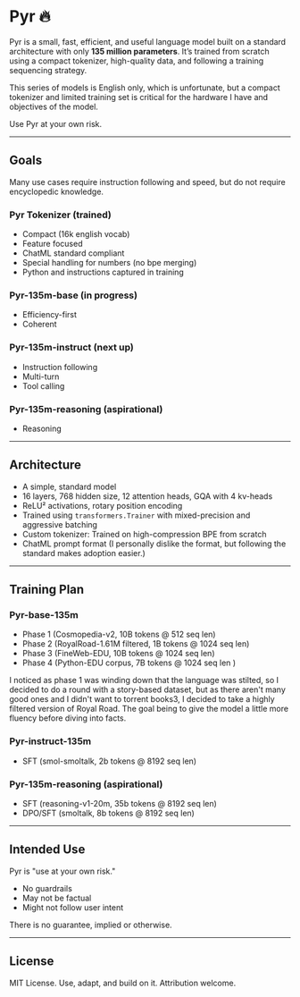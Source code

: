 # Pyr 🔥

Pyr is a small, fast, efficient, and useful language model built on a standard architecture with only **135 million parameters**. It’s trained from scratch using a compact tokenizer, high-quality data, and following a training sequencing strategy.

This series of models is English only, which is unfortunate, but a compact tokenizer and limited training set is critical for the hardware I have and objectives of the model.

Use Pyr at your own risk.

---

## Goals

Many use cases require instruction following and speed, but do not require encyclopedic knowledge.

### Pyr Tokenizer (trained)

- Compact (16k english vocab)
- Feature focused
- ChatML standard compliant
- Special handling for numbers (no bpe merging)
- Python and instructions captured in training

### Pyr-135m-base (in progress)

- Efficiency-first
- Coherent

### Pyr-135m-instruct (next up)

- Instruction following
- Multi-turn
- Tool calling 

### Pyr-135m-reasoning (aspirational)

- Reasoning

---

## Architecture

- A simple, standard model
- 16 layers, 768 hidden size, 12 attention heads, GQA with 4 kv-heads
- ReLU² activations, rotary position encoding
- Trained using `transformers.Trainer` with mixed-precision and aggressive batching
- Custom tokenizer: Trained on high-compression BPE from scratch
- ChatML prompt format (I personally dislike the format, but following the standard makes adoption easier.)

---

## Training Plan

### Pyr-base-135m

- Phase 1 (Cosmopedia-v2, 10B tokens @ 512 seq len)
- Phase 2 (RoyalRoad-1.61M filtered, 1B tokens @ 1024 seq len)
- Phase 3 (FineWeb-EDU, 10B tokens @ 1024 seq len)
- Phase 4 (Python-EDU corpus, 7B tokens @ 1024 seq len )

I noticed as phase 1 was winding down that the language was stilted, so I decided to do a round with a story-based dataset, but as there aren't many good ones and I didn't want to torrent books3, I decided to take a highly filtered version of Royal Road. The goal being to give the model a little more fluency before diving into facts. 

### Pyr-instruct-135m

- SFT (smol-smoltalk, 2b tokens @ 8192 seq len)

### Pyr-135m-reasoning (aspirational)

- SFT (reasoning-v1-20m, 35b tokens @ 8192 seq len)
- DPO/SFT (smoltalk, 8b tokens @ 8192 seq len)

---

## Intended Use

Pyr is "use at your own risk."

* No guardrails 
* May not be factual
* Might not follow user intent

There is no guarantee, implied or otherwise.

---

## License

MIT License. Use, adapt, and build on it. Attribution welcome.



